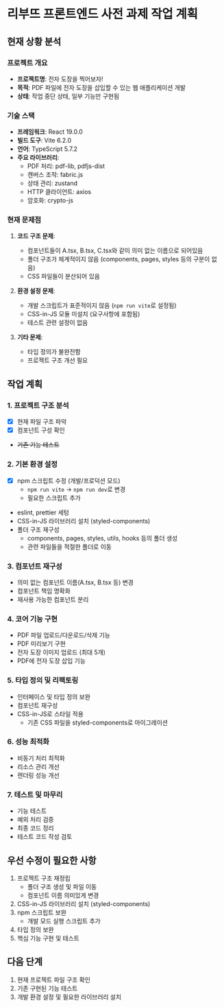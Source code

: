 # 리부뜨 프론트엔드 사전 과제 작업 계획

## 현재 상황 분석

### 프로젝트 개요

- **프로젝트명**: 전자 도장을 찍어보자!
- **목적**: PDF 파일에 전자 도장을 삽입할 수 있는 웹 애플리케이션 개발
- **상태**: 작업 중단 상태, 일부 기능만 구현됨

### 기술 스택

- **프레임워크**: React 19.0.0
- **빌드 도구**: Vite 6.2.0
- **언어**: TypeScript 5.7.2
- **주요 라이브러리**:
    - PDF 처리: pdf-lib, pdfjs-dist
    - 캔버스 조작: fabric.js
    - 상태 관리: zustand
    - HTTP 클라이언트: axios
    - 암호화: crypto-js

### 현재 문제점

1. **코드 구조 문제**:

    - 컴포넌트들이 A.tsx, B.tsx, C.tsx와 같이 의미 없는 이름으로 되어있음
    - 폴더 구조가 체계적이지 않음 (components, pages, styles 등의 구분이 없음)
    - CSS 파일들이 분산되어 있음

2. **환경 설정 문제**:

    - 개발 스크립트가 표준적이지 않음 (`npm run vite`로 설정됨)
    - CSS-in-JS 모듈 미설치 (요구사항에 포함됨)
    - 테스트 관련 설정이 없음

3. **기타 문제**:
    - 타입 정의가 불완전함
    - 프로젝트 구조 개선 필요

## 작업 계획

### 1. 프로젝트 구조 분석

- [x] 현재 파일 구조 파악
- [x] 컴포넌트 구성 확인
- ~~기존 기능 테스트~~

### 2. 기본 환경 설정

- [x] npm 스크립트 수정 (개발/프로덕션 모드)
    - `npm run vite` → `npm run dev`로 변경
    - 필요한 스크립트 추가
- eslint, prettier 세텅
- CSS-in-JS 라이브러리 설치 (styled-components)
- 폴더 구조 재구성
    - components, pages, styles, utils, hooks 등의 폴더 생성
    - 관련 파일들을 적절한 폴더로 이동

### 3. 컴포넌트 재구성

- 의미 없는 컴포넌트 이름(A.tsx, B.tsx 등) 변경
- 컴포넌트 책임 명확화
- 재사용 가능한 컴포넌트 분리

### 4. 코어 기능 구현

- PDF 파일 업로드/다운로드/삭제 기능
- PDF 미리보기 구현
- 전자 도장 이미지 업로드 (최대 5개)
- PDF에 전자 도장 삽입 기능

### 5. 타입 정의 및 리팩토링

- 인터페이스 및 타입 정의 보완
- 컴포넌트 재구성
- CSS-in-JS로 스타일 적용
    - 기존 CSS 파일을 styled-components로 마이그레이션

### 6. 성능 최적화

- 비동기 처리 최적화
- 리소스 관리 개선
- 렌더링 성능 개선

### 7. 테스트 및 마무리

- 기능 테스트
- 예외 처리 검증
- 최종 코드 정리
- 테스트 코드 작성 검토

## 우선 수정이 필요한 사항

1. 프로젝트 구조 재정립
    - 폴더 구조 생성 및 파일 이동
    - 컴포넌트 이름 의미있게 변경
2. CSS-in-JS 라이브러리 설치 (styled-components)
3. npm 스크립트 보완
    - 개발 모드 실행 스크립트 추가
4. 타입 정의 보완
5. 핵심 기능 구현 및 테스트

## 다음 단계

1. 현재 프로젝트 파일 구조 확인
2. 기존 구현된 기능 테스트
3. 개발 환경 설정 및 필요한 라이브러리 설치
